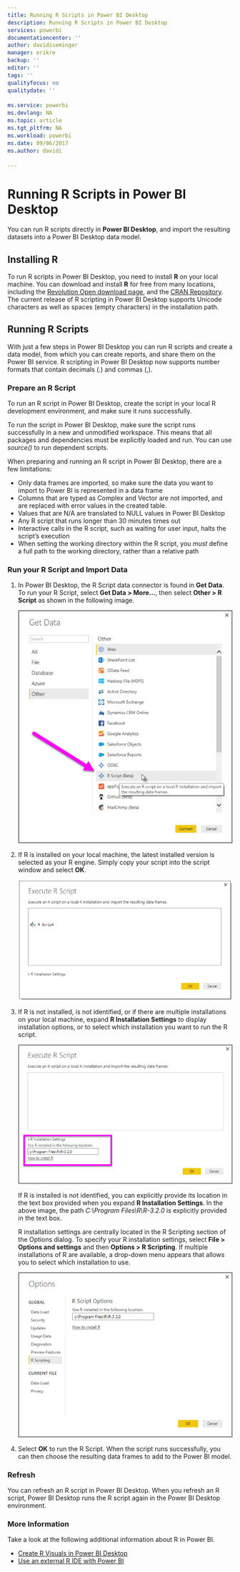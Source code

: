 ```yaml
---
title: Running R Scripts in Power BI Desktop
description: Running R Scripts in Power BI Desktop
services: powerbi
documentationcenter: ''
author: davidiseminger
manager: erikre
backup: ''
editor: ''
tags: ''
qualityfocus: no
qualitydate: ''

ms.service: powerbi
ms.devlang: NA
ms.topic: article
ms.tgt_pltfrm: NA
ms.workload: powerbi
ms.date: 09/06/2017
ms.author: davidi

---
```

# Running R Scripts in Power BI Desktop
You can run R scripts directly in **Power BI Desktop**, and import the resulting datasets into a Power BI Desktop data model.

## Installing R
To run R scripts in Power BI Desktop, you need to install **R** on your local machine. You can download and install **R** for free from many locations, including the [Revolution Open download page](https://mran.revolutionanalytics.com/download/), and the [CRAN Repository](https://cran.r-project.org/bin/windows/base/). The current release of R scripting in Power BI Desktop supports Unicode characters as well as spaces (empty characters) in the installation path.

## Running R Scripts
With just a few steps in Power BI Desktop you can run R scripts and create a data model, from which you can create reports, and share them on the Power BI service. R scripting in Power BI Desktop now supports number formats that contain decimals (.) and commas (,).

### Prepare an R Script
To run an R script in Power BI Desktop, create the script in your local R development environment, and make sure it runs successfully.

To run the script in Power BI Desktop, make sure the script runs successfully in a new and unmodified workspace. This means that all packages and dependencies must be explicitly loaded and run. You can use *source()* to run dependent scripts.

When preparing and running an R script in Power BI Desktop, there are a few limitations:

* Only data frames are imported, so make sure the data you want to import to Power BI is represented in a data frame
* Columns that are typed as Complex and Vector are not imported, and are replaced with error values in the created table.
* Values that are N/A are translated to NULL values in Power BI Desktop
* Any R script that runs longer than 30 minutes times out
* Interactive calls in the R script, such as waiting for user input, halts the script’s execution
* When setting the working directory within the R script, you *must* define a full path to the working directory, rather than a relative path

### Run your R Script and Import Data
1. In Power BI Desktop, the R Script data connector is found in **Get Data**. To run your R Script, select **Get Data &gt; More...**, then select **Other &gt; R Script** as shown in the following image.
   
   ![](media/powerbi-desktop-r-scripts/r-scripts-1.png)
2. If R is installed on your local machine, the latest installed version is selected as your R engine. Simply copy your script into the script window and select **OK**.
   
   ![](media/powerbi-desktop-r-scripts/r-scripts-2.png)
3. If R is not installed, is not identified, or if there are multiple installations on your local machine, expand **R Installation Settings** to display installation options, or to select which installation you want to run the R script.
   
   ![](media/powerbi-desktop-r-scripts/r-scripts-3.png)
   
   If R is installed is not identified, you can explicitly provide its location in the text box provided when you expand **R Installation Settings**. In the above image, the path *C:\Program Files\R\R-3.2.0* is explicitly provided in the text box.
   
   R installation settings are centrally located in the R Scripting section of the Options dialog. To specify your R installation settings, select **File > Options and settings** and then **Options > R Scripting**. If multiple installations of R are available, a drop-down menu appears that allows you to  select which installation to use.
   
   ![](media/powerbi-desktop-r-scripts/r-scripts-4.png)
4. Select **OK** to run the R Script. When the script runs successfully, you can then choose the resulting data frames to add to the Power BI model.

### Refresh
You can refresh an R script in Power BI Desktop. When you refresh an R script, Power BI Desktop runs the R script again in the Power BI Desktop environment.

### More Information
Take a look at the following additional information about R in Power BI.

* [Create R Visuals in Power BI Desktop](powerbi-desktop-r-visuals.md)
* [Use an external R IDE with Power BI](powerbi-desktop-r-ide.md)

